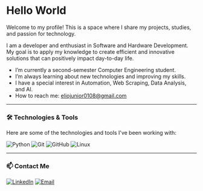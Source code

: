 # Hello World

Welcome to my profile! This is a space where I share my projects, studies, and passion for technology.

I am a developer and enthusiast in Software and Hardware Development. My goal is to apply my knowledge to create efficient and innovative solutions that can positively impact day-to-day life.

- I’m currently a second-semester Computer Engineering student.
- I’m always learning about new technologies and improving my skills.
- I have a special interest in Automation, Web Scraping, Data Analysis, and AI.
- How to reach me: eliojunior0108@gmail.com 

---

### 🛠️ Technologies & Tools

Here are some of the technologies and tools I've been working with:

![Python](https://img.shields.io/badge/Python-3776AB?style=for-the-badge&logo=python&logoColor=white)
![Git](https://img.shields.io/badge/GIT-E44C30?style=for-the-badge&logo=git&logoColor=white)
![GitHub](https://img.shields.io/badge/GitHub-100000?style=for-the-badge&logo=github&logoColor=white)
![Linux](https://img.shields.io/badge/Linux-FCC624?style=for-the-badge&logo=linux&logoColor=black)


---

### 📫 Contact Me

[![LinkedIn](https://img.shields.io/badge/LinkedIn-0A66C2?style=for-the-badge&logo=linkedin&logoColor=white)](https://www.linkedin.com/in/elio-alves5642) 
[![Email](https://img.shields.io/badge/Email-D14836?style=for-the-badge&logo=gmail&logoColor=white)](mailto:eliojunior0108@gmail.com)

